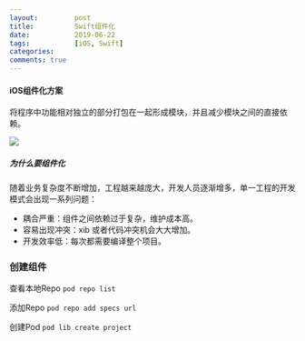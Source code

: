 ```yaml
---
layout:         post
title:          Swift组件化
date:           2019-06-22
tags:           [iOS, Swift]
categories:
comments: true
---
```




#### iOS组件化方案

将程序中功能相对独立的部分打包在一起形成模块，并且减少模块之间的直接依赖。

![](https://nixwang.com/images/2017-05-06/%E7%BB%84%E4%BB%B6%E5%8C%96.jpg)

##### 为什么要组件化
随着业务复杂度不断增加，工程越来越庞大，开发人员逐渐增多，单一工程的开发模式会出现一系列问题：

* 耦合严重：组件之间依赖过于复杂，维护成本高。
* 容易出现冲突：xib 或者代码冲突机会大大增加。
* 开发效率低：每次都需要编译整个项目。

### 创建组件
查看本地Repo
`pod repo list`

添加Repo
`pod repo add specs url`

创建Pod
`pod lib create project`









